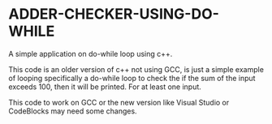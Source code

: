 # ADDER-CHECKER-USING-DO-WHILE
A simple application on do-while loop using c++.


This code is an older version of c++ not using GCC, is just a simple example of looping specifically a do-while loop to check the if the sum of the input exceeds 100, then it will be printed. For at least one input.

This code to work on GCC or the new version like Visual Studio or CodeBlocks may need some changes.
